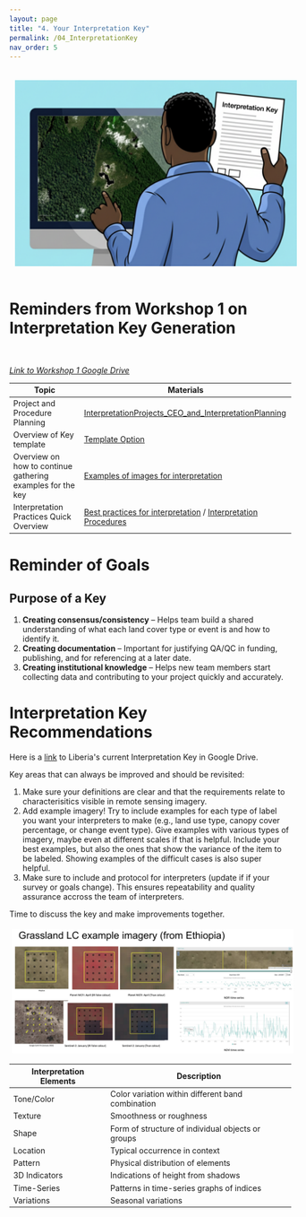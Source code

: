 ```yaml
---
layout: page
title: "4. Your Interpretation Key"
permalink: /04_InterpretationKey
nav_order: 5
---
```


<img align="center" src="./images/ceo/looking_at_key_v2.png" hspace="10" vspace="20" width="600">


# Reminders from Workshop 1 on Interpretation Key Generation

<br />

[*Link to Workshop 1 Google Drive*](https://drive.google.com/drive/folders/1G9PdSQWQzkpUaXD0BISQ-NT9mfd1l7vM?usp=sharing)


| **Topic** | **Materials** |
|---|---|
| Project and Procedure Planning | [InterpretationProjects_CEO_and_InterpretationPlanning](https://docs.google.com/presentation/d/1B3UEeHB9tPPmkhozLUVLoM6L_SaCyRsOpH6MvLdO5WM/edit?usp=drive_link) |
| Overview of Key template | [Template Option](https://docs.google.com/document/d/1NtC8SD27o-6qHWA--XFO11_fMT2WUzRG-s7Kpnvhr-c/edit?usp=sharing) |
| Overview on how to continue gathering examples for the key | [Examples of images for interpretation](https://docs.google.com/presentation/d/1-i7fFr6rzjbcj8r4lAcYCOw54IEiVik-1psdN8-Iw_Y/edit?usp=drive_link) |
| Interpretation Practices Quick Overview | [Best practices for interpretation](https://docs.google.com/presentation/d/1c1qLd8eFGWZMoXAn3chOi0h0VlidBnnHKF7Wy1DSQaU/edit?usp=drive_link) / [Interpretation Procedures](https://docs.google.com/document/d/11FwTS1ov9nhVtcYmq3gLTfupqaMnjYGIDafK5ZomPAY/edit?usp=drive_link) |


# Reminder of Goals

## Purpose of a Key
1. **Creating consensus/consistency** – Helps team build a shared understanding of what each land cover type or event is and how to identify it. 
2. **Creating documentation** – Important for justifying QA/QC in funding, publishing, and for referencing at a later date.
3. **Creating institutional knowledge** – Helps new team members start collecting data and contributing to your project quickly and accurately.

# Interpretation Key Recommendations
Here is a [link](https://drive.google.com/drive/folders/15wtjNl-YhMMw3111k0K6nYmySClJ8LtD?usp=sharing) to Liberia's current Interpretation Key in Google Drive. 

Key areas that can always be improved and should be revisited:
1. Make sure your definitions are clear and that the requirements relate to characterisitics visible in remote sensing imagery.
2. Add example imagery! Try to include examples for each type of label you want your interpreters to make (e.g., land use type, canopy cover percentage, or change event type). Give examples with various types of imagery, maybe even at different scales if that is helpful. Include your best examples, but also the ones that show the variance of the item to be labeled. Showing examples of the difficult cases is also super helpful. 
3. Make sure to include and protocol for interpreters (update if if your survey or goals change). This ensures repeatability and quality assurance accross the team of interpreters.

Time to discuss the key and make improvements together.

<img align="center" src="./images/ceo/LC_example_interpretationkey_improvements.png" hspace="5" vspace="5" width="1000">

| **Interpretation Elements** | **Description** |
|---|---|
| Tone/Color | Color variation within different band combination |
| Texture | Smoothness or roughness |
| Shape | Form of structure of individual objects or groups |
| Location | Typical occurrence in context |
| Pattern | Physical distribution of elements |
| 3D Indicators | Indications of height from shadows |
| Time-Series  | Patterns in time-series graphs of indices |
| Variations | Seasonal variations |